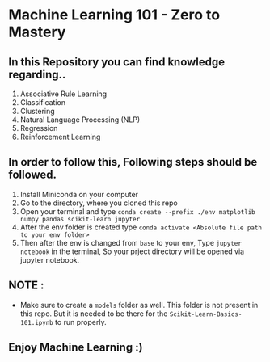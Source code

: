 # Machine Learning 101 - Zero to Mastery

## In this Repository you can find knowledge regarding..

1. Associative Rule Learning
2. Classification
3. Clustering
4. Natural Language Processing (NLP)
5. Regression
6. Reinforcement Learning

## In order to follow this, Following steps should be followed.

1. Install Miniconda on your computer
2. Go to the directory, where you cloned this repo
3. Open your terminal and type `conda create --prefix ./env matplotlib numpy pandas scikit-learn jupyter`
4. After the env folder is created type `conda activate <Absolute file path to your env folder>`
5. Then after the env is changed from `base` to your env, Type `jupyter notebook` in the terminal, So your prject directory will be opened via jupyter notebook.

## NOTE :

- Make sure to create a `models` folder as well. This folder is not present in this repo. But it is needed to be there for the `Scikit-Learn-Basics-101.ipynb` to run properly.

## Enjoy Machine Learning :)
